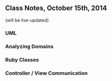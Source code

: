 ## Class Notes, October 15th, 2014

(will be live-updated)

### UML

### Analyzing Domains

### Ruby Classes

### Controller / View Communication
